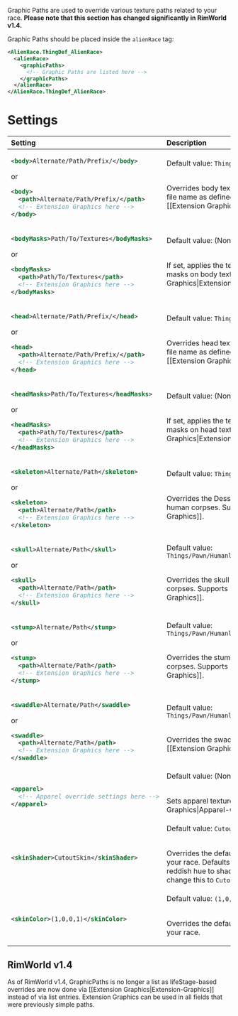 Graphic Paths are used to override various texture paths related to your race.
**Please note that this section has changed significantly in RimWorld v1.4.**

Graphic Paths should be placed inside the <code>alienRace</code> tag:

```xml
<AlienRace.ThingDef_AlienRace>
  <alienRace>
    <graphicPaths>
      <!-- Graphic Paths are listed here -->
    </graphicPaths>
  </alienRace>
</AlienRace.ThingDef_AlienRace>
```

# Settings

<table>
<thead>
<tr><th align="left">Setting</th><th align="left">Description</th></tr>
</thead>
<tbody>
<tr><td>

```xml
<body>Alternate/Path/Prefix/</body>
```
or
```xml
<body>
  <path>Alternate/Path/Prefix/</path>
  <!-- Extension Graphics here -->
</body>
```
</td><td>
Default value: <code>Things/Pawn/Humanlike/Bodies/</code><br /><br />

Overrides body texture paths by replacing the path up to the file name as defined in <code>BodyTypeDef</code> objects.
Supports [[Extension Graphics|Extension-Graphics]].
</td></tr>
<tr><td>

```xml
<bodyMasks>Path/To/Textures</bodyMasks>
```
or
```xml
<bodyMasks>
  <path>Path/To/Textures</path>
  <!-- Extension Graphics here -->
</bodyMasks>
```
</td><td>
Default value: (None)<br /><br />

If set, applies the textures at the specified location as color masks on body textures.
Supports [[Extension Graphics|Extension-Graphics]].
</td></tr>
<tr><td>

```xml
<head>Alternate/Path/Prefix/</head>
```
or
```xml
<head>
  <path>Alternate/Path/Prefix/</path>
  <!-- Extension Graphics here -->
</head>
```
</td><td>
Default value: <code>Things/Pawn/Humanlike/Heads/</code><br /><br />

Overrides head texture paths by replacing the path up to the file name as defined in <code>HeadTypeDef</code> objects.
Supports [[Extension Graphics|Extension-Graphics]].
</td></tr>
<tr><td>

```xml
<headMasks>Path/To/Textures</headMasks>
```
or
```xml
<headMasks>
  <path>Path/To/Textures</path>
  <!-- Extension Graphics here -->
</headMasks>
```
</td><td>
Default value: (None)<br /><br />

If set, applies the textures at the specified location as color masks on head textures.
Supports [[Extension Graphics|Extension-Graphics]].
</td></tr>
<tr><td>

```xml
<skeleton>Alternate/Path</skeleton>
```
or
```xml
<skeleton>
  <path>Alternate/Path</path>
  <!-- Extension Graphics here -->
</skeleton>
```
</td><td>
Default value: <code>Things/Pawn/Humanlike/HumanoidDessicated</code><br /><br />

Overrides the Dessicated or "skeleton" texture used for human corpses.
Supports [[Extension Graphics|Extension-Graphics]].
</td></tr>
<tr><td>

```xml
<skull>Alternate/Path</skull>
```
or
```xml
<skull>
  <path>Alternate/Path</path>
  <!-- Extension Graphics here -->
</skull>
```
</td><td>
Default value: <code>Things/Pawn/Humanlike/Heads/None_Average_Skull</code><br /><br />

Overrides the skull texture used for dessicated human corpses.
Supports [[Extension Graphics|Extension-Graphics]].
</td></tr>
<tr><td>

```xml
<stump>Alternate/Path</stump>
```
or
```xml
<stump>
  <path>Alternate/Path</path>
  <!-- Extension Graphics here -->
</stump>
```
</td><td>
Default value: <code>Things/Pawn/Humanlike/Heads/None_Average_Stump</code><br /><br />

Overrides the stump texture used for decapitated human corpses.
Supports [[Extension Graphics|Extension-Graphics]].
</td></tr>
<tr><td>

```xml
<swaddle>Alternate/Path</swaddle>
```
or
```xml
<swaddle>
  <path>Alternate/Path</path>
  <!-- Extension Graphics here -->
</swaddle>
```
</td><td>
Default value: <code>Things/Pawn/Humanlike/Apparel/SwaddledBaby/Swaddled_Child</code><br /><br />

Overrides the swaddle texture used for babies.
Supports [[Extension Graphics|Extension-Graphics]].
</td></tr>
<tr><td>

```xml
<apparel>
  <!-- Apparel override settings here -->
</apparel>
```
</td><td>
Default value: (None)<br /><br />

Sets apparel texture overrides and fallbacks. See [[Apparel Graphics|Apparel-Graphics]] for more details.
</td></tr>
<tr><td>

```xml
<skinShader>CutoutSkin</skinShader>
```
</td><td>
Default value: <code>CutoutSkin</code><br /><br />

Overrides the default <code>ShaderType</code> used for rendering pawns of your race. Defaults to <code>CutoutSkin</code>, which by default adds a reddish hue to shading. If this looks bad, then you can either change this to <code>Cutout</code> or change the <code>skinColor</code> below.
</td></tr>
<tr><td>

```xml
<skinColor>(1,0,0,1)</skinColor>
```
</td><td>
Default value: <code>(1,0,0,1)</code><br /><br />

Overrides the default color used by <code>CutoutSkin</code> for pawns of your race.
</td></tr>
</tbody>
</table>

## RimWorld v1.4

As of RimWorld v1.4, GraphicPaths is no longer a list as lifeStage-based overrides are now done via [[Extension Graphics|Extension-Graphics]] instead of via list entries. Extension Graphics can be used in all fields that were previously simple paths.